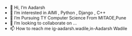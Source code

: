 - 👋 Hi, I’m Aadarsh
- 👀 I’m interested in AIMl , Python , Django , C++
- 🌱 I’m Pursuing TY Computer Science From MITAOE,Pune
- 💞️ I’m looking to collaborate on ...
- 📫 How to reach me ig-aadarsh.wadile,in-Aadarsh Wadile

<!---
Dmusk/Dmusk is a ✨ special ✨ repository because its `README.md` (this file) appears on your GitHub profile.
You can click the Preview link to take a look at your changes.
--->
